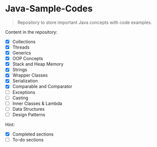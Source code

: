 # Java-Sample-Codes

>Repository to store important Java concepts with code examples.

Content in the repository:

* [x] Collections
* [x] Threads
* [x] Generics
* [x] OOP Concepts
* [x] Stack and Heap Memory
* [x] Strings
* [x] Wrapper Classes
* [x] Serialization
* [x] Comparable and Comparator
* [ ] Exceptions
* [ ] Casting
* [ ] Inner Classes & Lambda
* [ ] Data Structures
* [ ] Design Patterns

Hint:
* [x] Completed sections
* [ ] To-do sections